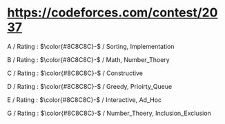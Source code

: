 # https://codeforces.com/contest/2037 

A / Rating : $\color{#8C8C8C}-$ / Sorting, Implementation

B / Rating : $\color{#8C8C8C}-$ / Math, Number_Thoery

C / Rating : $\color{#8C8C8C}-$ / Constructive

D / Rating : $\color{#8C8C8C}-$ / Greedy, Prioirty_Queue

E / Rating : $\color{#8C8C8C}-$ / Interactive, Ad_Hoc

G / Rating : $\color{#8C8C8C}-$ / Number_Thoery, Inclusion_Exclusion 
